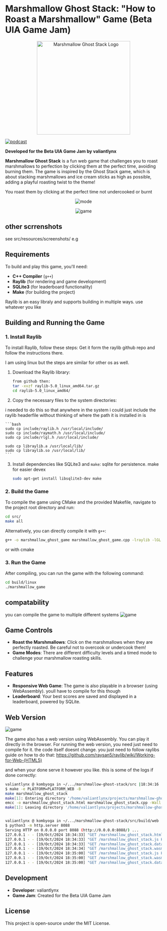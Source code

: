 # Marshmallow Ghost Stack: "How to Roast a Marshmallow" Game (Beta UIA Game Jam)
<center>
<img src="./src/resources/logo.png" alt="Marshmallow Ghost Stack Logo" width="300">
</center>

[![podcast](./src/resources/logo.png)](./marshmallow-podcast.mp4)

**Developed for the Beta UIA Game Jam by valiantlynx**

**Marshmallow Ghost Stack** is a fun web game that challenges you to roast marshmallows to perfection by clicking them at the perfect time, avoiding burning them. The game is inspired by the Ghost Stack game, which is about stacking marshmallows and ice cream sticks as high as possible, adding a playful roasting twist to the theme!

You roast them by clicking at the perfect time not undercooked or burnt

<center>

![mode](./src/resources/screenshots/mode.png)


![game](./src/resources/screenshots/game.png)

</center>

## other scrrenshots
see src/resources/screenshots/
e.g


## Requirements

To build and play this game, you'll need:


- **C++ Compiler** (`g++`)
- **Raylib** (for rendering and game development)
- **SQLite3** (for leaderboard functionality)
- **Make** (for building the project)

Raylib is an easy libraly and supports building in multiple ways. use whatever you like

## Building and Running the Game

### 1. Install Raylib

To install Raylib, follow these steps:
Get it form the raylib github repo and follow the instructions there.

I am using linux but the steps are similar for other os as well.
1. Download the Raylib library:


    ```bash
    from github then: 
    tar -xvzf raylib-5.0_linux_amd64.tar.gz
    cd raylib-5.0_linux_amd64/
    ```

2. Copy the necessary files to the system directories:

i needed to do this so that anywhere in the system i could just include the raylib headerfile without thinking of where the path it is installed in is

    ```bash
    sudo cp include/raylib.h /usr/local/include/
    sudo cp include/raymath.h /usr/local/include/
    sudo cp include/rlgl.h /usr/local/include/

    sudo cp libraylib.a /usr/local/lib/
    sudo cp libraylib.so /usr/local/lib/
    ```

3. Install dependencies like SQLite3 and `make`:
sqlite for persistence. make for easier devex

    ```bash
    sudo apt-get install libsqlite3-dev make
    ```

### 2. Build the Game

To compile the game using CMake and the provided Makefile, navigate to the project root directory and run:

```bash
cd src/
make all
```

Alternatively, you can directly compile it with `g++`:

```bash
g++ -o marshmallow_ghost_game marshmallow_ghost_game.cpp -lraylib -lGL -lm -lpthread -ldl -lrt -lX11
```

or with cmake

### 3. Run the Game

After compiling, you can run the game with the following command:

```bash
cd build/linux
./marshmallow_game
```

## compatability
you can compile the game to multiple different systems
![game](./src/resources/screenshots/compatability.png)

## Game Controls

- **Roast the Marshmallows**: Click on the marshmallows when they are perfectly roasted. Be careful not to overcook or undercook them!
- **Game Modes**: There are different difficulty levels and a timed mode to challenge your marshmallow roasting skills.

## Features

- **Responsive Web Game**: The game is also playable in a browser (using WebAssembly). youll have to compile for this though 
- **Leaderboard**: Your best scores are saved and displayed in a leaderboard, powered by SQLite.

## Web Version
![game](./src/resources/screenshots/web.png)

The game also has a web version using WebAssembly. You can play it directly in the browser. For running the web version, you need just need to compile for it. the code itself doesnt change. you just need to follow raylibs guide on how to do that: https://github.com/raysan5/raylib/wiki/Working-for-Web-(HTML5)

and when your done serve it however you like. this is some of the logs if done correctly:
```bash
valiantlynx @ kombyoga in ~/.../marshmallow-ghost-stack/src |18:34:16 |c++ U:1 ✗|
$ make -e PLATFORM=PLATFORM_WEB -B
make marshmallow_ghost_stack
make[1]: Entering directory '/home/valiantlynx/projects/marshmallow-ghost-stack/src'
emcc -o marshmallow_ghost_stack.html marshmallow_ghost_stack.cpp -Wall -std=c++11 -D_DEFAULT_SOURCE -Wno-missing-braces -Os -s USE_GLFW=3 -s TOTAL_MEMORY=67108864 --preload-file resources --shell-file /home/valiantlynx/raylib/src/shell.html -DPLATFORM_WEB -s ASYNCIFY -s USE_GLFW=3 -s TOTAL_MEMORY=1073741824 -s ALLOW_MEMORY_GROWTH=1 -s ASSERTIONS=2 -s STACK_OVERFLOW_CHECK=1 -s STACK_SIZE=1024KB -s FORCE_FILESYSTEM -s 'EXPORTED_FUNCTIONS=["_free", "_malloc", "_main"]' -s EXPORTED_RUNTIME_METHODS=ccall --preload-file resources --shell-file /home/valiantlynx/projects/marshmallow-ghost-stack/src/shell.html --preload-file /home/valiantlynx/projects/marshmallow-ghost-stack/src/leaderboard.db@/leaderboard.db -I/home/valiantlynx/sqlite-autoconf-3460100  -I. -I/home/valiantlynx/raylib/src -I/home/valiantlynx/raylib/src/external -L. -L/home/valiantlynx/raylib/src -L/home/valiantlynx/raylib/src /home/valiantlynx/raylib/src/libraylib.a /home/valiantlynx/sqlite-autoconf-3460100/libsqlite3.o -DPLATFORM_WEB
make[1]: Leaving directory '/home/valiantlynx/projects/marshmallow-ghost-stack/src'


valiantlynx @ kombyoga in ~/.../marshmallow-ghost-stack/src/build/web |18:34:27 |c++ U:1 ✗|
$ python3 -m http.server 8088
Serving HTTP on 0.0.0.0 port 8088 (http://0.0.0.0:8088/) ...
127.0.0.1 - - [19/Oct/2024 18:34:33] "GET /marshmallow_ghost_stack.html HTTP/1.1" 200 -
127.0.0.1 - - [19/Oct/2024 18:34:33] "GET /marshmallow_ghost_stack.js HTTP/1.1" 200 -
127.0.0.1 - - [19/Oct/2024 18:34:33] "GET /marshmallow_ghost_stack.data HTTP/1.1" 200 -
127.0.0.1 - - [19/Oct/2024 18:34:34] "GET /marshmallow_ghost_stack.wasm HTTP/1.1" 200 -
127.0.0.1 - - [19/Oct/2024 18:35:00] "GET /marshmallow_ghost_stack.js HTTP/1.1" 304 -
127.0.0.1 - - [19/Oct/2024 18:35:00] "GET /marshmallow_ghost_stack.wasm HTTP/1.1" 304 -
127.0.0.1 - - [19/Oct/2024 18:35:00] "GET /marshmallow_ghost_stack.data HTTP/1.1" 304 -
```


## Development

- **Developer**: valiantlynx
- **Game Jam**: Created for the Beta UIA Game Jam

## License

This project is open-source under the MIT License.

